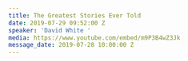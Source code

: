 ```yaml
---
title: The Greatest Stories Ever Told
date: 2019-07-29 09:52:00 Z
speaker: 'David White '
media: https://www.youtube.com/embed/m9P3B4wZ3Jk
message_date: 2019-07-28 10:00:00 Z
---
```


